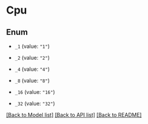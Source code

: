 # Cpu

## Enum


* `_1` (value: `"1"`)

* `_2` (value: `"2"`)

* `_4` (value: `"4"`)

* `_8` (value: `"8"`)

* `_16` (value: `"16"`)

* `_32` (value: `"32"`)


[[Back to Model list]](../README.md#documentation-for-models) [[Back to API list]](../README.md#documentation-for-api-endpoints) [[Back to README]](../README.md)


